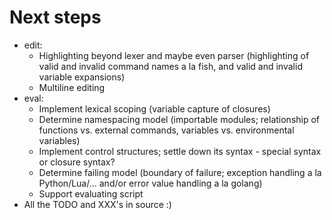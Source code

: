 # Next steps

* edit:
    - Highlighting beyond lexer and maybe even parser (highlighting of valid
      and invalid command names a la fish, and valid and invalid variable
      expansions)
    - Multiline editing
* eval:
    - Implement lexical scoping (variable capture of closures)
    - Determine namespacing model (importable modules; relationship of
      functions vs. external commands, variables vs. environmental variables)
    - Implement control structures; settle down its syntax - special syntax or
      closure syntax?
    - Determine failing model (boundary of failure; exception handling a la
      Python/Lua/...  and/or error value handling a la golang)
    - Support evaluating script
* All the TODO and XXX's in source :)
